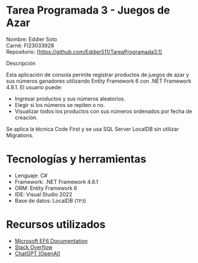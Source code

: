# Tarea Programada 3 - Juegos de Azar

Nombre: Eddier Soto  
Carné: FI23033928  
Repositorio: [https://github.com/Eddier511/TareaProgramada3.1]

Descripción

Esta aplicación de consola permite registrar productos de juegos de azar y sus números ganadores utilizando Entity Framework 6 con .NET Framework 4.8.1. El usuario puede:

- Ingresar productos y sus números aleatorios.
- Elegir si los números se repiten o no.
- Visualizar todos los productos con sus números ordenados por fecha de creación.

Se aplica la técnica Code First y se usa SQL Server LocalDB sin utilizar Migrations.

# Tecnologías y herramientas

- Lenguaje: C#
- Framework: .NET Framework 4.8.1
- ORM: Entity Framework 6
- IDE: Visual Studio 2022
- Base de datos: LocalDB (`TP3`)

# Recursos utilizados

- [Microsoft EF6 Documentation](https://learn.microsoft.com/en-us/ef/)
- [Stack Overflow](https://stackoverflow.com/)
- [ChatGPT (OpenAI)](https://chat.openai.com/)
